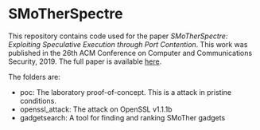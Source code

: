 # SMoTherSpectre

This repository contains code used for the paper
*SMoTherSpectre: Exploiting Speculative Execution through Port Contention*.
This work was published in the 26th ACM Conference on Computer and 
Communications Security, 2019. The full paper is available 
[here](https://infoscience.epfl.ch/record/270782).

The folders are:
- poc: The laboratory proof-of-concept. This is a attack in 
  pristine conditions.
- openssl_attack: The attack on OpenSSL v1.1.1b
- gadgetsearch: A tool for finding and ranking SMoTher gadgets

